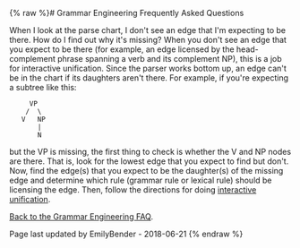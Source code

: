 {% raw %}# Grammar Engineering Frequently Asked Questions

When I look at the parse chart, I don't see an edge that I'm expecting
to be there. How do I find out why it's missing? When you don't see an
edge that you expect to be there (for example, an edge licensed by the
head-complement phrase spanning a verb and its complement NP), this is a
job for interactive unification. Since the parser works bottom up, an
edge can't be in the chart if its daughters aren't there. For example,
if you're expecting a subtree like this:

         VP
        /  \
       V   NP
           |
           N

but the VP is missing, the first thing to check is whether the V and NP
nodes are there. That is, look for the lowest edge that you expect to
find but don't. Now, find the edge(s) that you expect to be the
daughter(s) of the missing edge and determine which rule (grammar rule
or lexical rule) should be licensing the edge. Then, follow the
directions for doing [interactive unification](../GeFaqInteractiveUnify).

[Back to the Grammar Engineering FAQ](/GrammarEngineeringFaq).

Page last updated by EmilyBender - 2018-06-21
{% endraw %}